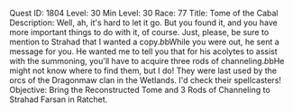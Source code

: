Quest ID: 1804
Level: 30
Min Level: 30
Race: 77
Title: Tome of the Cabal
Description: Well, ah, it's hard to let it go. But you found it, and you have more important things to do with it, of course. Just, please, be sure to mention to Strahad that I wanted a copy.$b$bWhile you were out, he sent a message for you. He wanted me to tell you that for his acolytes to assist with the summoning, you'll have to acquire three rods of channeling.$b$bHe might not know where to find them, but I do! They were last used by the orcs of the Dragonmaw clan in the Wetlands. I'd check their spellcasters!
Objective: Bring the Reconstructed Tome and 3 Rods of Channeling to Strahad Farsan in Ratchet.
